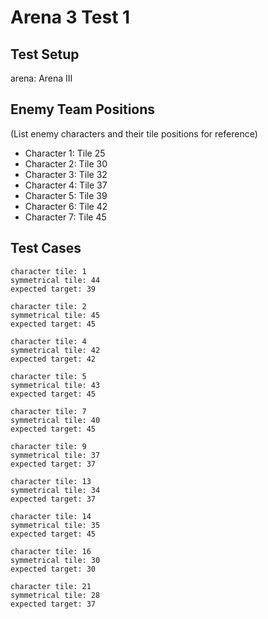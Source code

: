 # Arena 3 Test 1

## Test Setup

arena: Arena III

## Enemy Team Positions

(List enemy characters and their tile positions for reference)

- Character 1: Tile 25
- Character 2: Tile 30
- Character 3: Tile 32
- Character 4: Tile 37
- Character 5: Tile 39
- Character 6: Tile 42
- Character 7: Tile 45

## Test Cases

```
character tile: 1
symmetrical tile: 44
expected target: 39
```

```
character tile: 2
symmetrical tile: 45
expected target: 45
```

```
character tile: 4
symmetrical tile: 42
expected target: 42
```

```
character tile: 5
symmetrical tile: 43
expected target: 45
```

```
character tile: 7
symmetrical tile: 40
expected target: 45
```

```
character tile: 9
symmetrical tile: 37
expected target: 37
```

```
character tile: 13
symmetrical tile: 34
expected target: 37
```

```
character tile: 14
symmetrical tile: 35
expected target: 45
```

```
character tile: 16
symmetrical tile: 30
expected target: 30
```

```
character tile: 21
symmetrical tile: 28
expected target: 37
```
